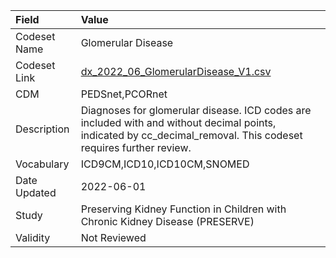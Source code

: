 |Field        |Value                                                                                                                                                            |
|:------------|:----------------------------------------------------------------------------------------------------------------------------------------------------------------|
|Codeset Name |Glomerular Disease                                                                                                                                               |
|Codeset Link |[dx_2022_06_GlomerularDisease_V1.csv](https://github.com/PEDSnet/Variable-Dictionary/blob/main/conditions/dx_2022_06_GlomerularDisease_V1.csv)                   |
|CDM          |PEDSnet,PCORnet                                                                                                                                                  |
|Description  |Diagnoses for glomerular disease. ICD codes are included with and without decimal points, indicated by cc_decimal_removal. This codeset requires further review. |
|Vocabulary   |ICD9CM,ICD10,ICD10CM,SNOMED                                                                                                                                      |
|Date Updated |2022-06-01                                                                                                                                                       |
|Study        |Preserving Kidney Function in Children with Chronic Kidney Disease (PRESERVE)                                                                                    |
|Validity     |Not Reviewed                                                                                                                                                     |
